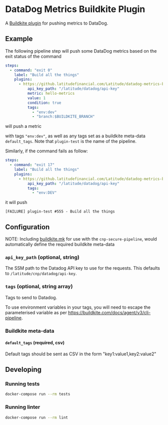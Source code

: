# DataDog Metrics Buildkite Plugin

A [Buildkite plugin](https://buildkite.com/docs/agent/v3/plugins) for pushing metrics to DataDog.

## Example

The following pipeline step will push some DataDog metrics based on the exit status of the command

```yaml
steps:
  - command: "exit 0"
    label: "Build all the things"
    plugins:
      - https://github.latitudefinancial.com/Latitude/datadog-metrics-buildkite-plugin#v1.0.0:
          api_key_path: "/latitude/datadog/api-key"
          metric: hello-metrics
          value: 1
          condition: true
          tags:
            - "env:dev"
            - "branch:$BUILDKITE_BRANCH"
```

will push a metric

with tags `"env:dev"`, as well as any tags set as a buildkite meta-data `default_tags`. Note that `plugin-test` is the name of the pipeline.

Similarly, if the command fails as follow:

```yaml
steps:
  - command: "exit 17"
    label: "Build all the things"
    plugins:
      - https://github.latitudefinancial.com/Latitude/datadog-metrics-buildkite-plugin#v1.0.0:
          api_key_path: "/latitude/datadog/api-key"
          tags:
            - "env:DEV"
```

it will push

```
[FAILURE] plugin-test #555 - Build all the things
```

## Configuration

NOTE: Including [buildkite.mk](https://github.latitudefinancial.com/Latitude/cnp-secure-pipeline/blob/master/src/make/buildkite.mk) for use with the `cnp-secure-pipeline`, would automatically define the required buildkite meta-data

### `api_key_path` (optional, string)

The SSM path to the Datadog API key to use for the requests. This defaults to `/latitude/cnp/datadog/api-key`.

### `tags` (optional, string array)

Tags to send to Datadog.

To use environment variables in your tags, you will need to escape the parameterised variable as per https://buildkite.com/docs/agent/v3/cli-pipeline.

### Buildkite meta-data

#### `default_tags` (required, csv)

Default tags should be sent as CSV in the form "key1:value1,key2:value2"

## Developing

### Running tests

```bash
docker-compose run --rm tests
```

### Running linter

```bash
docker-compose run --rm lint
```
